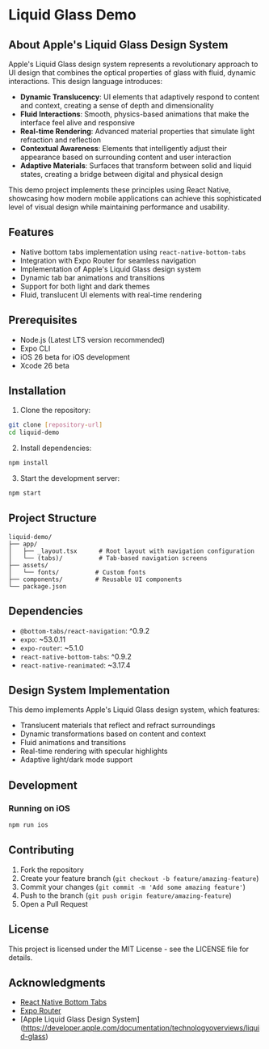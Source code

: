 # Liquid Glass Demo

## About Apple's Liquid Glass Design System

Apple's Liquid Glass design system represents a revolutionary approach to UI design that combines the optical properties of glass with fluid, dynamic interactions. This design language introduces:

- **Dynamic Translucency**: UI elements that adaptively respond to content and context, creating a sense of depth and dimensionality
- **Fluid Interactions**: Smooth, physics-based animations that make the interface feel alive and responsive
- **Real-time Rendering**: Advanced material properties that simulate light refraction and reflection
- **Contextual Awareness**: Elements that intelligently adjust their appearance based on surrounding content and user interaction
- **Adaptive Materials**: Surfaces that transform between solid and liquid states, creating a bridge between digital and physical design

This demo project implements these principles using React Native, showcasing how modern mobile applications can achieve this sophisticated level of visual design while maintaining performance and usability.

## Features

- Native bottom tabs implementation using `react-native-bottom-tabs`
- Integration with Expo Router for seamless navigation
- Implementation of Apple's Liquid Glass design system
- Dynamic tab bar animations and transitions
- Support for both light and dark themes
- Fluid, translucent UI elements with real-time rendering

## Prerequisites

- Node.js (Latest LTS version recommended)
- Expo CLI
- iOS 26 beta for iOS development
- Xcode 26 beta

## Installation

1. Clone the repository:
```bash
git clone [repository-url]
cd liquid-demo
```

2. Install dependencies:
```bash
npm install
```

3. Start the development server:
```bash
npm start
```

## Project Structure

```
liquid-demo/
├── app/
│   ├── _layout.tsx      # Root layout with navigation configuration
│   └── (tabs)/          # Tab-based navigation screens
├── assets/
│   └── fonts/          # Custom fonts
├── components/         # Reusable UI components
└── package.json
```

## Dependencies

- `@bottom-tabs/react-navigation`: ^0.9.2
- `expo`: ~53.0.11
- `expo-router`: ~5.1.0
- `react-native-bottom-tabs`: ^0.9.2
- `react-native-reanimated`: ~3.17.4

## Design System Implementation

This demo implements Apple's Liquid Glass design system, which features:

- Translucent materials that reflect and refract surroundings
- Dynamic transformations based on content and context
- Fluid animations and transitions
- Real-time rendering with specular highlights
- Adaptive light/dark mode support

## Development

### Running on iOS

```bash
npm run ios
```
## Contributing

1. Fork the repository
2. Create your feature branch (`git checkout -b feature/amazing-feature`)
3. Commit your changes (`git commit -m 'Add some amazing feature'`)
4. Push to the branch (`git push origin feature/amazing-feature`)
5. Open a Pull Request

## License

This project is licensed under the MIT License - see the LICENSE file for details.

## Acknowledgments

- [React Native Bottom Tabs](https://callstackincubator.github.io/react-native-bottom-tabs/)
- [Expo Router](https://docs.expo.dev/router/introduction/)
- [Apple Liquid Glass Design System] (https://developer.apple.com/documentation/technologyoverviews/liquid-glass)